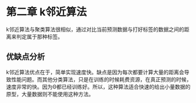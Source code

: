 # 第二章 k邻近算法
k邻近算法与聚类算法很相似，通过对比当前预测数据与打好标签的数据之间的距离来判定属于那种标签。

## 优缺点分析
k邻近算法优点在于，简单实现速度快。缺点是因为每次都要计算大量的距离会导致性能问题。而其他分类算法，只是在训练的时候耗费资源，在真正预测的时候，速度非常的快。因为Θ都已经训练好。所以，这种算法适合快速的给出小量数据的原型，大量数据则不能使用这种方法。